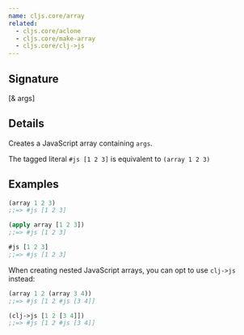```yaml
---
name: cljs.core/array
related:
  - cljs.core/aclone
  - cljs.core/make-array
  - cljs.core/clj->js
---
```


## Signature
[& args]


## Details

Creates a JavaScript array containing `args`.

The tagged literal `#js [1 2 3]` is equivalent to `(array 1 2 3)`


## Examples

```clj
(array 1 2 3)
;;=> #js [1 2 3]

(apply array [1 2 3])
;;=> #js [1 2 3]

#js [1 2 3]
;;=> #js [1 2 3]
```

When creating nested JavaScript arrays, you can opt to use `clj->js` instead:

```clj
(array 1 2 (array 3 4))
;;=> #js [1 2 #js [3 4]]

(clj->js [1 2 [3 4]])
;;=> #js [1 2 #js [3 4]]
```